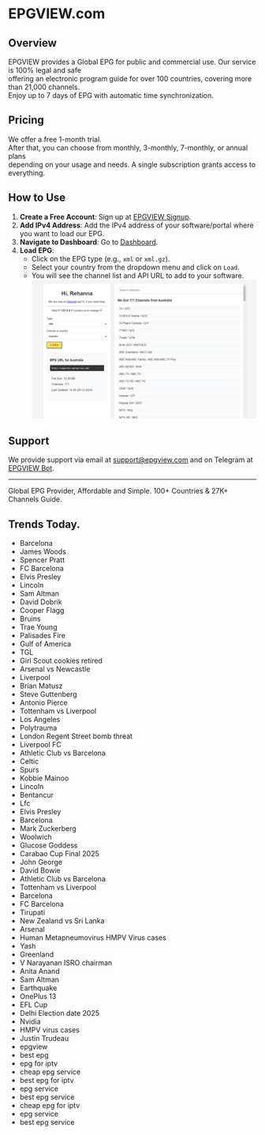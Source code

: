 # EPGVIEW.com



## Overview
EPGVIEW provides a Global EPG for public and commercial use. Our service is 100% legal and safe\
offering an electronic program guide for over 100 countries, covering more than 21,000 channels.\
Enjoy up to 7 days of EPG with automatic time synchronization.

## Pricing
We offer a free 1-month trial. \
After that, you can choose from monthly, 3-monthly, 7-monthly, or annual plans \
depending on your usage and needs. A single subscription grants access to everything.

## How to Use
1. **Create a Free Account**: Sign up at [EPGVIEW Signup](https://epgview.com/signup.php).
2. **Add IPv4 Address**: Add the IPv4 address of your software/portal where you want to load our EPG.
3. **Navigate to Dashboard**: Go to [Dashboard](https://epgview.com/dashboard.php).
4. **Load EPG**:
   - Click on the EPG type (e.g., `xml` or `xml.gz`).
   - Select your country from the dropdown menu and click on `Load`.
   - You will see the channel list and API URL to add to your software.
![EPGVIEW](img/dashboard.png)
## Support
We provide support via email at [support@epgview.com](mailto:support@epgview.com) and on Telegram at [EPGVIEW Bot](https://t.me/epgview_bot).

---

Global EPG Provider, Affordable and Simple. 100+ Countries & 27K+ Channels Guide.

## Trends Today.

- Barcelona
- James Woods
- Spencer Pratt
- FC Barcelona
- Elvis Presley
- Lincoln
- Sam Altman
- David Dobrik
- Cooper Flagg
- Bruins
- Trae Young
- Palisades Fire
- Gulf of America
- TGL
- Girl Scout cookies retired
- Arsenal vs Newcastle
- Liverpool
- Brian Matusz
- Steve Guttenberg
- Antonio Pierce
- Tottenham vs Liverpool
- Los Angeles
- Polytrauma
- London Regent Street bomb threat
- Liverpool FC
- Athletic Club vs Barcelona
- Celtic
- Spurs
- Kobbie Mainoo
- Lincoln
- Bentancur
- Lfc
- Elvis Presley
- Barcelona
- Mark Zuckerberg
- Woolwich
- Glucose Goddess
- Carabao Cup Final 2025
- John George
- David Bowie
- Athletic Club vs Barcelona
- Tottenham vs Liverpool
- Barcelona
- FC Barcelona
- Tirupati
- New Zealand vs Sri Lanka
- Arsenal
- Human Metapneumovirus HMPV Virus cases
- Yash
- Greenland
- V Narayanan ISRO chairman
- Anita Anand
- Sam Altman
- Earthquake
- OnePlus 13
- EFL Cup
- Delhi Election date 2025
- Nvidia
- HMPV virus cases
- Justin Trudeau
- epgview
- best epg
- epg for iptv
- cheap epg service
- best epg for iptv
- epg service
- best epg service
- cheap epg for iptv
- epg service
- best epg service
